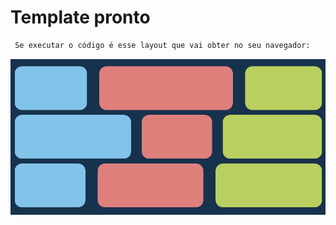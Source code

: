 # Template pronto

```bash
 Se executar o código é esse layout que vai obter no seu navegador:
```
<p align="center">
<img src="./src/img/task_6.png"  width="700"/>
</p>